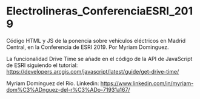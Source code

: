 # Electrolineras_ConferenciaESRI_2019
Código HTML y JS de la ponencia sobre vehículos eléctricos en Madrid Central, en la Conferencia de ESRI 2019. Por Myriam Dominguez.

La funcionalidad Drive Time se añade en el código de la API de JavaScript de ESRI siguiendo el tutorial: https://developers.arcgis.com/javascript/latest/guide/get-drive-time/

Myriam Domínguez del Río. Linkedin: https://www.linkedin.com/in/myriam-dom%C3%ADnguez-del-r%C3%ADo-71931a167/
